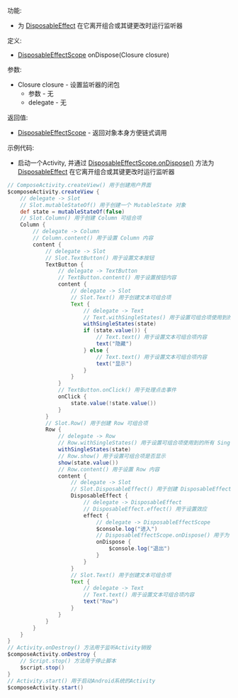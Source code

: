 功能:

+ 为 [DisposableEffect](/API/UI/Compose/Effects/DisposableEffect/README.md) 在它离开组合或其键更改时运行监听器

定义:

+ [DisposableEffectScope](/API/UI/Compose/Effects/DisposableEffect/DisposableEffectScope/README.md)
  onDispose(Closure closure)

参数:

+ Closure closure - 设置监听器的闭包
    + 参数 - 无
    + delegate - 无

返回值:

+ [DisposableEffectScope](/API/UI/Compose/Effects/DisposableEffect/DisposableEffectScope/README.md) -
  返回对象本身方便链式调用

示例代码:

+ 启动一个Activity,
  并通过 [DisposableEffectScope.onDispose()](/API/UI/Compose/Effects/DisposableEffect/DisposableEffectScope/README.md?id=onDispose)
  方法为 [DisposableEffect](/API/UI/Compose/Effects/DisposableEffect/README.md) 在它离开组合或其键更改时运行监听器

```groovy
// ComposeActivity.createView() 用于创建用户界面
$composeActivity.createView {
    // delegate -> Slot
    // Slot.mutableStateOf() 用于创建一个 MutableState 对象
    def state = mutableStateOf(false)
    // Slot.Column() 用于创建 Column 可组合项
    Column {
        // delegate -> Column
        // Column.content() 用于设置 Column 内容
        content {
            // delegate -> Slot
            // Slot.TextButton() 用于设置文本按钮
            TextButton {
                // delegate -> TextButton
                // TextButton.content() 用于设置按钮内容
                content {
                    // delegate -> Slot
                    // Slot.Text() 用于创建文本可组合项
                    Text {
                        // delegate -> Text
                        // Text.withSingleStates() 用于设置可组合项使用到的所有 SingleState
                        withSingleStates(state)
                        if (state.value()) {
                            // Text.text() 用于设置文本可组合项内容
                            text("隐藏")
                        } else {
                            // Text.text() 用于设置文本可组合项内容
                            text("显示")
                        }
                    }
                }
                // TextButton.onClick() 用于处理点击事件
                onClick {
                    state.value(!state.value())
                }
            }
            // Slot.Row() 用于创建 Row 可组合项
            Row {
                // delegate -> Row
                // Row.withSingleStates() 用于设置可组合项使用到的所有 SingleState
                withSingleStates(state)
                // Row.show() 用于设置可组合项是否显示
                show(state.value())
                // Row.content() 用于设置 Row 内容
                content {
                    // delegate -> Slot
                    // Slot.DisposableEffect() 用于创建 DisposableEffect
                    DisposableEffect {
                        // delegate -> DisposableEffect
                        // DisposableEffect.effect() 用于设置效应
                        effect {
                            // delegate -> DisposableEffectScope
                            $console.log("进入")
                            // DisposableEffectScope.onDispose() 用于为 DisposableEffect 在它离开组合或其键更改时运行监听器
                            onDispose {
                                $console.log("退出")
                            }
                        }
                    }
                    // Slot.Text() 用于创建文本可组合项
                    Text {
                        // delegate -> Text
                        // Text.text() 用于设置文本可组合项内容
                        text("Row")
                    }
                }
            }
        }
    }
}
// Activity.onDestroy() 方法用于监听Activity销毁
$composeActivity.onDestroy {
    // Script.stop() 方法用于停止脚本
    $script.stop()
}
// Activity.start() 用于启动Android系统的Activity
$composeActivity.start()
```